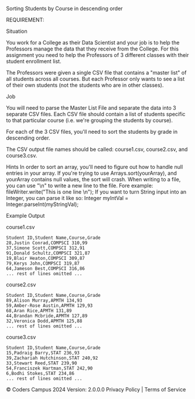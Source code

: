 Sorting Students by Course in descending order

REQUIREMENT:

Situation

You work for a College as their Data Scientist and your job is to help the Professors manage the data that they receive from the College. For this assignment you need to help the Professors of 3 different classes with their student enrollment list.

The Professors were given a single CSV file that contains a "master list" of all students across all courses. But each Professor only wants to see a list of their own students (not the students who are in other classes).

Job

You will need to parse the Master List File and separate the data into 3 separate CSV files. Each CSV file should contain a list of students specific to that particular course (i.e. we're grouping the students by course).

For each of the 3 CSV files, you'll need to sort the students by grade in descending order.

The CSV output file names should be called: course1.csv, course2.csv, and course3.csv.

Hints
In order to sort an array, you'll need to figure out how to handle null entries in your array. If you're trying to use Arrays.sort(yourArray), and yourArray contains null values, the sort will crash. 
When writing to a file, you can use "\n" to write a new line to the file. Fore example: fileWriter.write("This is one line \n");
If you want to turn String input into an Integer, you can parse it like so: Integer myIntVal = Integer.parseInt(myStringVal);

Example Output

course1.csv

    Student ID,Student Name,Course,Grade
    28,Justin Conrad,COMPSCI 310,99
    37,Simone Scott,COMPSCI 312,91
    91,Donald Schultz,COMPSCI 321,87
    19,Blair Heaton,COMPSCI 309,87
    79,Kerys John,COMPSCI 319,87
    64,Jameson Best,COMPSCI 316,86
    ... rest of lines omitted ...

course2.csv

    Student ID,Student Name,Course,Grade
    89,Alison Murray,APMTH 134,93
    59,Amber-Rose Austin,APMTH 129,93
    68,Aran Rice,APMTH 131,89
    44,Brandan Mcbride,APMTH 127,89
    32,Veronica Dodd,APMTH 125,88
    ... rest of lines omitted ...

course3.csv

    Student ID,Student Name,Course,Grade
    15,Padraig Barry,STAT 236,93
    39,Zachariah Hutchinson,STAT 240,92
    33,Stewart Reed,STAT 239,90
    54,Franciszek Hartman,STAT 242,90
    6,Bodhi Stokes,STAT 234,86
    ... rest of lines omitted ...

© Coders Campus 2024 Version: 2.0.0.0 Privacy Policy | Terms of Service
